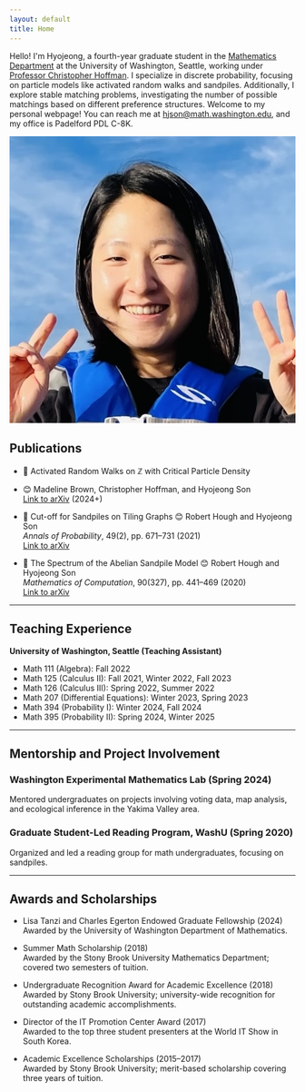 ```yaml
---
layout: default
title: Home
---
```


<!-- Introduction Section -->
<div class="intro">
  <p>
    Hello! I'm Hyojeong, a fourth-year graduate student in the <a href="https://math.washington.edu" target="_blank">Mathematics Department</a> at the University of Washington, Seattle, working under <a href="https://sites.math.washington.edu/~hoffman/" target="_blank">Professor Christopher Hoffman</a>. I specialize in discrete probability, focusing on particle models like activated random walks and sandpiles. Additionally, I explore stable matching problems, investigating the number of possible matchings based on different preference structures. Welcome to my personal webpage! You can reach me at <a href="mailto:hjson@math.washington.edu">hjson@math.washington.edu</a>, and my office is Padelford PDL C-8K.
  </p>
  <img src="/assets/files/profile.jpeg" alt="Profile Picture">
</div>

<!-- Removed Navigation Buttons -->

<!-- Sections -->

## Publications
<a id="publications"></a>

- 📝 Activated Random Walks on ℤ with Critical Particle Density
- 
  😊 Madeline Brown, Christopher Hoffman, and Hyojeong Son  
  [Link to arXiv](https://arxiv.org/abs/2411.07609) (2024+)

- 📝 Cut-off for Sandpiles on Tiling Graphs
  😊 Robert Hough and Hyojeong Son  
  *Annals of Probability*, 49(2), pp. 671–731 (2021)  
  [Link to arXiv](https://arxiv.org/abs/1902.04174)

- 📝 The Spectrum of the Abelian Sandpile Model 
  😊 Robert Hough and Hyojeong Son  
  *Mathematics of Computation*, 90(327), pp. 441–469 (2020)  
  [Link to arXiv](https://arxiv.org/abs/1905.07015)

---

## Teaching Experience
<a id="teaching-experience"></a>

**University of Washington, Seattle (Teaching Assistant)**

- Math 111 (Algebra): Fall 2022
- Math 125 (Calculus II): Fall 2021, Winter 2022, Fall 2023
- Math 126 (Calculus III): Spring 2022, Summer 2022
- Math 207 (Differential Equations): Winter 2023, Spring 2023
- Math 394 (Probability I): Winter 2024, Fall 2024
- Math 395 (Probability II): Spring 2024, Winter 2025

---

## Mentorship and Project Involvement
<a id="mentorship"></a>

### Washington Experimental Mathematics Lab (Spring 2024)
Mentored undergraduates on projects involving voting data, map analysis, and ecological inference in the Yakima Valley area.

### Graduate Student-Led Reading Program, WashU (Spring 2020)
Organized and led a reading group for math undergraduates, focusing on sandpiles.

---

## Awards and Scholarships
<a id="awards"></a>

- Lisa Tanzi and Charles Egerton Endowed Graduate Fellowship (2024)  
  Awarded by the University of Washington Department of Mathematics.

- Summer Math Scholarship (2018)  
  Awarded by the Stony Brook University Mathematics Department; covered two semesters of tuition.

- Undergraduate Recognition Award for Academic Excellence (2018)  
  Awarded by Stony Brook University; university-wide recognition for outstanding academic accomplishments.

- Director of the IT Promotion Center Award (2017)  
  Awarded to the top three student presenters at the World IT Show in South Korea.

- Academic Excellence Scholarships (2015–2017)  
  Awarded by Stony Brook University; merit-based scholarship covering three years of tuition.
